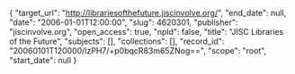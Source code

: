{
  "target_url": "http://librariesofthefuture.jiscinvolve.org/", 
  "end_date": null, 
  "date": "2006-01-01T12:00:00", 
  "slug": 4620301, 
  "publisher": "jiscinvolve.org", 
  "open_access": true, 
  "npld": false, 
  "title": "JISC Libraries of the Future", 
  "subjects": [], 
  "collections": [], 
  "record_id": "20060101T120000/lzPH7/+p0bqcR83m65ZNog==", 
  "scope": "root", 
  "start_date": null
}

